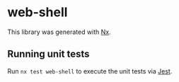 # web-shell

This library was generated with [Nx](https://nx.dev).

## Running unit tests

Run `nx test web-shell` to execute the unit tests via [Jest](https://jestjs.io).

